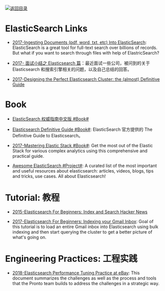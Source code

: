 [![返回目录](https://parg.co/UGo)](https://github.com/wxyyxc1992/Awesome-Links)

# ElasticSearch Links

* [2017-Ingesting Documents (pdf, word, txt, etc) Into ElasticSearch](https://blog.ambar.cloud/ingesting-documents-pdf-word-txt-etc-into-elasticsearch/): ElasticSearch is a great tool for full-text search over billions of records. But what if you want to search through files with help of ElastricSearch?

* [2017- 面试小结之 Elasticsearch 篇](http://ginobefunny.com/post/elasticsearch_interview_questions/)：最近面试一些公司，被问到的关于 Elasticsearch 和搜索引擎相关的问题，以及自己总结的回答。

* [2017-Designing the Perfect Elasticsearch Cluster: the (almost) Definitive Guide](https://parg.co/byu)

# Book

* [ElasticSearch 权威指南中文版 #Book#](http://es.xiaoleilu.com/010_Intro/00_README.html)

* [Elasticsearch Definitive Guide #Book#](https://github.com/elastic/elasticsearch-definitive-guide): ElasticSearch 官方提供的 The Definitive Guide to Elasticsearch。

* [2017-Mastering Elastic Stack #Book#](https://parg.co/bgs): Get the most out of the Elastic Stack for various complex analytics using this comprehensive and practical guide.

- [Awesome ElasticSearch #Project#](https://github.com/dzharii/awesome-elasticsearch): A curated list of the most important and useful resources about elasticsearch: articles, videos, blogs, tips and tricks, use cases. All about Elasticsearch!

# Tutorial: 教程

* [2015-Elasticsearch For Beginners: Index and Search Hacker News](https://github.com/oliver006/elasticsearch-hn)

* [2017-Elasticsearch For Beginners: Indexing your Gmail Inbox](https://github.com/oliver006/elasticsearch-gmail): Goal of this tutorial is to load an entire Gmail inbox into Elasticsearch using bulk indexing and then start querying the cluster to get a better picture of what's going on.

# Engineering Practices: 工程实践

* [2018-Elasticsearch Performance Tuning Practice at eBay](https://parg.co/Utg): This document summarizes the challenges as well as the process and tools that the Pronto team builds to address the challenges in a strategic way.
